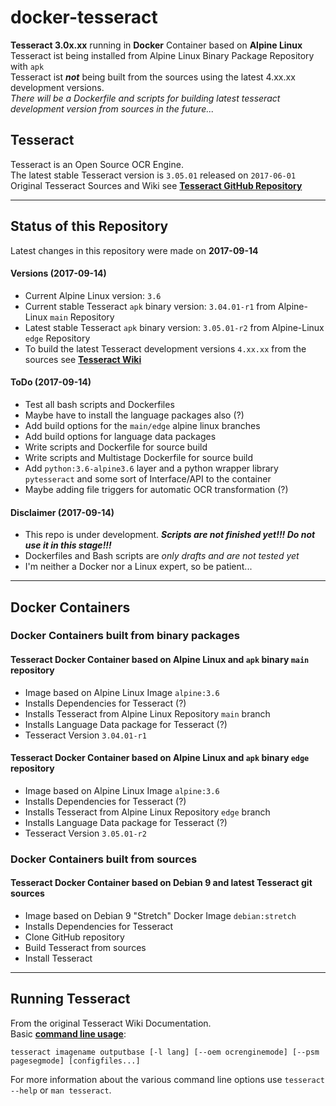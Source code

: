 # **docker-tesseract**

**Tesseract 3.0x.xx** running in **Docker** Container based on **Alpine Linux**  
Tesseract ist being installed from Alpine Linux Binary Package Repository with `apk`   
Tesseract ist ___not___ being built from the sources using the latest 4.xx.xx development versions.  
_There will be a Dockerfile and scripts for building latest tesseract development version from sources in the future..._

## Tesseract
Tesseract is an Open Source OCR Engine.  
The latest stable Tesseract version is `3.05.01` released on `2017-06-01`   
Original Tesseract Sources and Wiki see **[Tesseract GitHub Repository](https://github.com/tesseract-ocr/tesseract/)**

_____
## Status of this Repository
Latest changes in this repository were made on **2017-09-14**
#### Versions (2017-09-14)
- Current Alpine Linux version: `3.6`
- Current stable Tesseract `apk` binary version: `3.04.01-r1` from Alpine-Linux `main` Repository
- Latest stable Tesseract `apk` binary version: `3.05.01-r2` from Alpine-Linux `edge` Repository   
- To build the latest Tesseract development versions `4.xx.xx` from the sources see **[Tesseract Wiki](https://github.com/tesseract-ocr/tesseract/wiki)**

#### ToDo (2017-09-14)  
- Test all bash scripts and Dockerfiles
- Maybe have to install the language packages also (?)
- Add build options for the `main/edge` alpine linux branches
- Add build options for language data packages
- Write scripts and Dockerfile for source build
- Write scripts and Multistage Dockerfile for source build
- Add `python:3.6-alpine3.6` layer and a python wrapper library `pytesseract` and some sort of Interface/API to the container
- Maybe adding file triggers for automatic OCR transformation (?)

#### Disclaimer (2017-09-14)  
- This repo is under development. ___Scripts are not finished yet!!! Do not use it in this stage!!!___
- Dockerfiles and Bash scripts are _only drafts and are not tested yet_  
- I'm neither a Docker nor a Linux expert, so be patient...  

_____
## Docker Containers  
### Docker Containers built from binary packages
#### Tesseract Docker Container based on Alpine Linux and `apk` binary `main` repository
- Image based on Alpine Linux Image `alpine:3.6`
- Installs Dependencies for Tesseract (?)
- Installs Tesseract from Alpine Linux Repository `main` branch
- Installs Language Data package for Tesseract (?)
- Tesseract Version `3.04.01-r1`

#### Tesseract Docker Container based on Alpine Linux and `apk` binary `edge` repository
- Image based on Alpine Linux Image `alpine:3.6`
- Installs Dependencies for Tesseract (?)
- Installs Tesseract from Alpine Linux Repository `edge` branch
- Installs Language Data package for Tesseract (?)
- Tesseract Version `3.05.01-r2`

### Docker Containers built from sources
#### Tesseract Docker Container based on Debian 9 and latest Tesseract git sources
- Image based on Debian 9 "Stretch" Docker Image `debian:stretch`
- Installs Dependencies for Tesseract
- Clone GitHub repository
- Build Tesseract from sources
- Install Tesseract

_____
## Running Tesseract
From the original Tesseract Wiki Documentation.  
Basic **[command line usage](https://github.com/tesseract-ocr/tesseract/wiki/Command-Line-Usage)**:  

    tesseract imagename outputbase [-l lang] [--oem ocrenginemode] [--psm pagesegmode] [configfiles...]

  For more information about the various command line options use `tesseract --help` or `man tesseract`.
